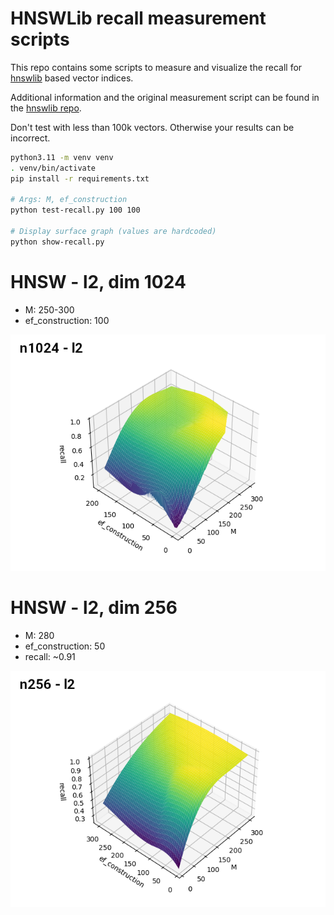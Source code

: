 # HNSWLib recall measurement scripts

This repo contains some scripts to measure and visualize the recall for [hnswlib](https://github.com/nmslib/hnswlib/tree/master) based vector indices.

Additional information and the original measurement script can be found in the [hnswlib repo](https://github.com/nmslib/hnswlib/blob/master/TESTING_RECALL.md).

Don't test with less than 100k vectors. Otherwise your results can be incorrect.

```bash
python3.11 -m venv venv
. venv/bin/activate
pip install -r requirements.txt

# Args: M, ef_construction
python test-recall.py 100 100

# Display surface graph (values are hardcoded)
python show-recall.py
```

# HNSW - l2, dim 1024 

* M: 250-300
* ef_construction: 100


![Surface chart for n1024](hnswlib_l2_n1024.png)



# HNSW - l2, dim 256

* M: 280
* ef_construction: 50
* recall: ~0.91

![Surface chart for n256](hnswlib_l2_n256.png)

